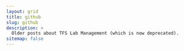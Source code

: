 ```yaml
---
layout: grid
title: github
slug: github
description: >
  Older posts about TFS Lab Management (which is now deprecated).
sitemap: false
---
```

